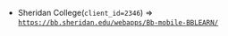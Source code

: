  - Sheridan College(`client_id=2346`) => [`https://bb.sheridan.edu/webapps/Bb-mobile-BBLEARN/`](https://bb.sheridan.edu/webapps/Bb-mobile-BBLEARN/)
